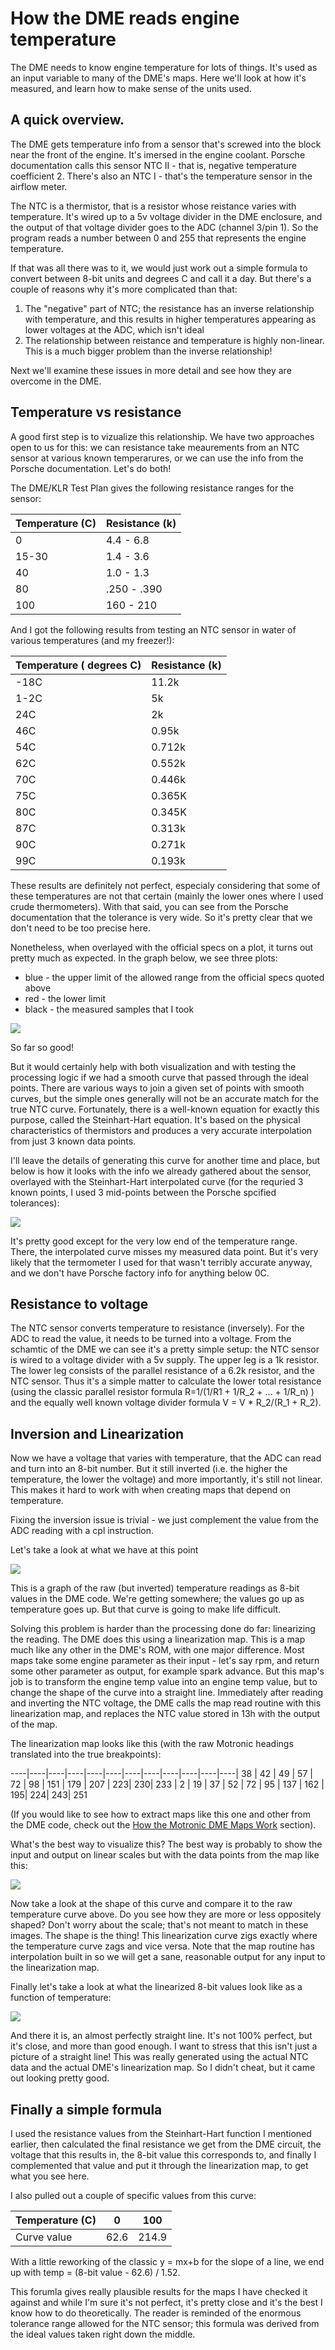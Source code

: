 # How the DME reads engine temperature

The DME needs to know engine temperature for lots of things. It's used as an input variable to many of the DME's maps. Here we'll look at how it's measured, and learn how to make sense of the units used. 

## A quick overview. 
The DME gets temperature info from a sensor that's screwed into the block near the front of the engine. It's imersed in the engine coolant. Porsche documentation calls this sensor NTC II - that is, negative temperature coefficient 2. There's also an NTC I - that's the temperature sensor in the airflow meter. 

The NTC is a thermistor, that is a resistor whose reistance varies with temperature. It's wired up to a 5v voltage divider in the DME enclosure, and the output of that voltage divider goes to the ADC (channel 3/pin 1). So the program reads a number between 0 and 255 that represents the engine temperature. 

If that was all there was to it, we would just work out a simple formula to convert between 8-bit units and degrees C and call it a day. But there's a couple of reasons why it's more complicated than that:

1. The "negative" part of NTC; the resistance has an inverse relationship with temperature, and this results in higher temperatures appearing as lower voltages at the ADC, which isn't ideal
2. The relationship between reistance and temperature is highly non-linear. This is a much bigger problem than the inverse relationship!

Next we'll examine these issues in more detail and see how they are overcome in the DME.

## Temperature vs resistance
A good first step is to vizualize this relationship. We have two approaches open to us for this: we can resistance take meaurements from an NTC sensor at various known temperarures, or we can use the info from the Porsche documentation. Let's do both!

The DME/KLR Test Plan gives the following resistance ranges for the sensor:

Temperature (C) | Resistance (k)
----------------|------------
0 | 4.4 - 6.8
15-30 | 1.4 - 3.6
40 | 1.0 - 1.3
80 | .250 - .390
100 | 160 - 210


And I got the following results from testing an NTC sensor in water of various temperatures (and my freezer!):

Temperature ( degrees C) | Resistance (k) 
-------------------------|------------
-18C | 11.2k
1-2C |  5k
24C | 2k
46C | 0.95k
54C | 0.712k
62C | 0.552k
70C | 0.446k
75C | 0.365K
80C | 0.345K
87C | 0.313k
90C | 0.271k
99C | 0.193k

These results are definitely not perfect, especialy considering that some of these temperatures are not that certain (mainly the lower ones where I used crude thermometers). With that said, you can see from the Porsche documentation that the tolerance is very wide. So it's pretty clear that we don't need to be too precise here. 

Nonetheless, when overlayed with the official specs on a plot, it turns out pretty much as expected. In the graph below, we see three plots:

* blue - the upper limit of the allowed range from the official specs quoted above
* red - the lower limit
* black - the measured samples that I took


![](images/dme_map_reading/measured_data_vs_ideal_2.png)

So far so good!

But it would certainly help with both visualization and with testing the processing logic if we had a smooth curve that passed through the ideal points. There are various ways to join a given set of points with smooth curves, but the simple ones generally will not be an accurate match for the true NTC curve. Fortunately, there is a well-known equation for exactly this purpose, called the Steinhart-Hart equation. It's based on the physical characteristics of thermistors and produces a very accurate interpolation from just 3 known data points. 

I'll leave the details of generating this curve for another time and place, but below is how it looks with the info we already gathered about the sensor, overlayed with the Steinhart-Hart interpolated curve (for the requried 3 known points, I used 3 mid-points between the Porsche spcified tolerances):

![](images/dme_map_reading/measured_data_vs_ideal_3.png)

It's pretty good except for the very low end of the temperature range. There, the interpolated curve misses my measured data point. But it's very likely that the termometer I used for that wasn't terribly accurate anyway, and we don't have Porsche factory info for anything below 0C. 

## Resistance to voltage

The NTC sensor converts temperature to resistance (inversely). For the ADC to read the value, it needs to be turned into a voltage. From the schamtic of the DME we can see it's a pretty simple setup: the NTC sensor is wired to a voltage divider with a 5v supply. The upper leg is a 1k resistor. The lower leg consists of the parallel resistance of a 6.2k resistor, and the NTC sensor. Thus it's a simple matter to calculate the lower total resistance (using the classic parallel resistor formula R=1/(1/R1 + 1/R_2 + ... + 1/R_n) ) and the equally well known voltage divider formula V = V * R_2/(R_1 + R_2).

## Inversion and Linearization 

Now we have a voltage that varies with temperature, that the ADC can read and turn into an 8-bit number. But it still inverted (i.e. the higher the temperature, the lower the voltage) and more importantly, it's still not linear. This makes it hard to work with when creating maps that depend on temperature. 

Fixing the inversion issue is trivial - we just complement the value from the ADC reading with a cpl instruction. 

Let's take a look at what we have at this point

![](images/dme_map_reading/raw_temperature_vs_8bit_values_1.png)

This is a graph of the raw (but inverted) temperature readings as 8-bit values in the DME code. We're getting somewhere; the values go up as temperature goes up. But that curve is going to make life difficult. 

Solving this problem is harder than the processing done do far: linearizing the reading. The DME does this using a linearization map. This is a map much like any other in the DME's ROM, with one major difference. Most maps take some engine parameter as their input - let's say rpm, and return some other parameter as output, for example spark advance. But this map's job is to transform the engine temp value into an engine temp value, but to change the shape of the curve into a straight line. Immediately after reading and inverting the NTC voltage, the DME calls the map read routine with this linearization map, and replaces the NTC value stored in 13h with the output of the map. 

The linearization map looks like this (with the raw Motronic headings translated into the true breakpoints):

----|----|----|----|----|----|----|----|----|----|----|----|
38 | 42 | 49 | 57 | 72 | 98 | 151 | 179 | 207 | 223| 230| 233 |
2 | 19 | 37 | 52 | 72 | 95 | 137 | 162 | 195| 224| 243| 251	 


(If you would like to see how to extract maps like this one and other from the DME code, check out the [How the Motronic DME Maps Work](dme_map_info.md) section).

What's the best way to visualize this? The best way is probably to show the input and output on linear scales but with the data points from the map like this:


![](images/dme_map_reading/ntc_linearization_map_1.png)


Now take a look at the shape of this curve and compare it to the raw temperature curve above. Do you see how they are more or less oppositely shaped? Don't worry about the scale; that's not meant to match in these images. The shape is the thing! This linearization curve zigs exactly where the temperature curve zags and vice versa. Note that the map routine has interpolation built in so we will get a sane, reasonable output for any input to the linearization map. 

Finally let's take a look at what the linearized 8-bit values look like as a function of temperature:

![](images/dme_map_reading/linearized_temperature_vs_8bit_values_1.png)


And there it is, an almost perfectly straight line. It's not 100% perfect, but it's close, and more than good enough. I want to stress that this isn't just a picture of a straight line! This was really generated using the actual NTC data and the actual DME's linearization map. So I didn't cheat, but it came out looking pretty good. 


## Finally a simple formula

I used the resistance values from the Steinhart-Hart function I mentioned earlier, then calculated the final resistance we get from the DME circuit, the voltage that this results in, the 8-bit value this corresponds to, and finally I complemented that value and put it through the linearization map, to get what you see here. 

I also pulled out a couple of specific values from this curve:

Temperature (C) | 0 | 100
----------------|---|----
Curve value | 62.6 | 214.9

With a little reworking of the classic y = mx+b for the slope of a line, we end up with temp = (8-bit value - 62.6) / 1.52. 

This forumla gives really plausible results for the maps I have checked it against and while I'm sure it's not perfect, it's pretty close and it's the best I know how to do theoretically. The reader is reminded of the enormous tolerance range allowed for the NTC sensor; this formula was derived from the ideal values taken right down the middle. 
